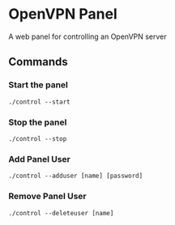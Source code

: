 # OpenVPN Panel
A web panel for controlling an OpenVPN server

## Commands

### Start the panel
```
./control --start
```

### Stop the panel
```
./control --stop
```

### Add Panel User
```
./control --adduser [name] [password]
```

### Remove Panel User
```
./control --deleteuser [name]
```

